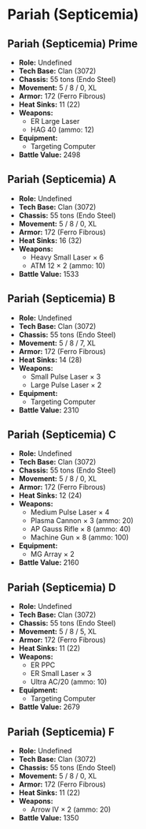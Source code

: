 # Pariah (Septicemia)
## Pariah (Septicemia) Prime
- **Role:** Undefined
- **Tech Base:** Clan (3072)
- **Chassis:** 55 tons (Endo Steel)
- **Movement:** 5 / 8 / 0, XL
- **Armor:** 172 (Ferro Fibrous)
- **Heat Sinks:** 11 (22)
- **Weapons:**
  - ER Large Laser
  - HAG 40 (ammo: 12)
- **Equipment:**
  - Targeting Computer
- **Battle Value:** 2498

## Pariah (Septicemia) A
- **Role:** Undefined
- **Tech Base:** Clan (3072)
- **Chassis:** 55 tons (Endo Steel)
- **Movement:** 5 / 8 / 0, XL
- **Armor:** 172 (Ferro Fibrous)
- **Heat Sinks:** 16 (32)
- **Weapons:**
  - Heavy Small Laser × 6
  - ATM 12 × 2 (ammo: 10)
- **Battle Value:** 1533

## Pariah (Septicemia) B
- **Role:** Undefined
- **Tech Base:** Clan (3072)
- **Chassis:** 55 tons (Endo Steel)
- **Movement:** 5 / 8 / 7, XL
- **Armor:** 172 (Ferro Fibrous)
- **Heat Sinks:** 14 (28)
- **Weapons:**
  - Small Pulse Laser × 3
  - Large Pulse Laser × 2
- **Equipment:**
  - Targeting Computer
- **Battle Value:** 2310

## Pariah (Septicemia) C
- **Role:** Undefined
- **Tech Base:** Clan (3072)
- **Chassis:** 55 tons (Endo Steel)
- **Movement:** 5 / 8 / 0, XL
- **Armor:** 172 (Ferro Fibrous)
- **Heat Sinks:** 12 (24)
- **Weapons:**
  - Medium Pulse Laser × 4
  - Plasma Cannon × 3 (ammo: 20)
  - AP Gauss Rifle × 8 (ammo: 40)
  - Machine Gun × 8 (ammo: 100)
- **Equipment:**
  - MG Array × 2
- **Battle Value:** 2160

## Pariah (Septicemia) D
- **Role:** Undefined
- **Tech Base:** Clan (3072)
- **Chassis:** 55 tons (Endo Steel)
- **Movement:** 5 / 8 / 5, XL
- **Armor:** 172 (Ferro Fibrous)
- **Heat Sinks:** 11 (22)
- **Weapons:**
  - ER PPC
  - ER Small Laser × 3
  - Ultra AC/20 (ammo: 10)
- **Equipment:**
  - Targeting Computer
- **Battle Value:** 2679

## Pariah (Septicemia) F
- **Role:** Undefined
- **Tech Base:** Clan (3072)
- **Chassis:** 55 tons (Endo Steel)
- **Movement:** 5 / 8 / 0, XL
- **Armor:** 172 (Ferro Fibrous)
- **Heat Sinks:** 11 (22)
- **Weapons:**
  - Arrow IV × 2 (ammo: 20)
- **Battle Value:** 1350

